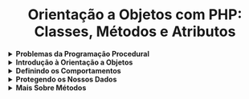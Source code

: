 <h1 align="center">Orientação a Objetos com PHP: Classes, Métodos e Atributos</h1>

<details>
  <summary><strong>Problemas da Programação Procedural</strong></summary>
  <br/>
  <ul>
    <li><a href="https://github.com/lucasrmagalhaes/learning-php/blob/main/php-orientacao-objetos/conta-old.php">Definição explícita de dados</a></li>
  </ul>
</details>

<details>
  <summary><strong>Introdução à Orientação a Objetos</strong></summary>
  <br/>
  <ul>
    <li><a href="https://github.com/lucasrmagalhaes/learning-php/blob/main/php-orientacao-objetos/src/conta.php">Introdução</a></li>
  </ul>
  <p align="justify">
    Classe é a forma de bolo. Objeto é o bolo em si. Quando criamos uma variável a partir de uma classe, estamos criando um objeto, e a classe é apenas o tipo deste objeto.
  </p>

<pre>
<strong>php -a para acessar o terminal interativo do PHP e realizar alguns testes:</strong>

require 'src/Conta.php';

$primeiraConta = new Conta();
$primeiraConta->saldo = 200;
$primeiraConta->cpfTitular = '123.456.789-10';
$primeiraConta->nomeTitular = 'Vinicius Dias';

var_dump($primeiraConta); // Verifique que o objeto já possui os dados necessários de uma conta criada

$segundaConta = new Conta();
$segundaConta->cpfTitular = '987.654.321-10';
$segundaConta->nomeTitular = 'Patricia';
$segundaConta->saldo = 1500;

var_dump($primeiraConta); // Verifique que o objeto não teve seus valores alterados
var_dump($segundaConta); // Note que este objeto possui os valores da segunda conta criada
</pre>

</details>

<details>
  <summary><strong>Definindo os Comportamentos</strong></summary>
  <br/>
  <ul>
    <li><a href="https://github.com/lucasrmagalhaes/learning-php/blob/main/php-orientacao-objetos/src/conta.php">Early Return</a></li>
  </ul>
</details>

<details>
  <summary><strong>Protegendo os Nossos Dados</strong></summary>
  <br/>
  <ul>
    <li><a href="https://github.com/lucasrmagalhaes/learning-php/blob/main/php-orientacao-objetos/src/conta.php">Encapsulamento</a></li>
  </ul>
</details>

<details>
  <summary><strong>Mais Sobre Métodos</strong></summary>
  <br/>
  <ul>
    <li><a href="#">#</a></li>
  </ul>
</details>